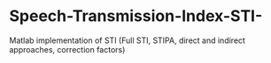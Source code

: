 # Speech-Transmission-Index-STI-
Matlab implementation of STI (Full STI, STIPA, direct and indirect approaches, correction factors)
